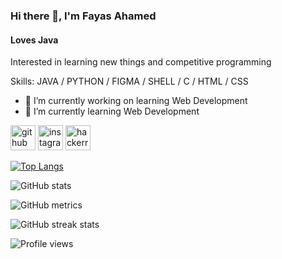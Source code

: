 ### Hi there 👋, I'm Fayas Ahamed
#### Loves Java
Interested in learning new things and competitive programming

Skills: JAVA / PYTHON / FIGMA / SHELL / C / HTML / CSS 

- 🔭 I’m currently working on learning Web Development 
- 🌱 I’m currently learning Web Development 


[<img src='https://cdn.jsdelivr.net/npm/simple-icons@3.0.1/icons/github.svg' alt='github' height='40'>](https://github.com/fayas1234)  [<img src='https://cdn.jsdelivr.net/npm/simple-icons@3.0.1/icons/instagram.svg' alt='instagram' height='40'>](https://www.instagram.com/fayasahamed638/)  [<img src='https://cdn.jsdelivr.net/npm/simple-icons@3.0.1/icons/hackerrank.svg' alt='hackerrank' height='40'>](https://www.hackerrank.com/Fayas1234)  

[![Top Langs](https://github-readme-stats.vercel.app/api/top-langs/?username=fayas1234)](https://github.com/anuraghazra/github-readme-stats)

![GitHub stats](https://github-readme-stats.vercel.app/api?username=fayas1234&show_icons=true)  

![GitHub metrics](https://metrics.lecoq.io/fayas1234)  

![GitHub streak stats](https://streak-stats.demolab.com/?user=fayas1234)  

![Profile views](https://gpvc.arturio.dev/fayas1234)  
